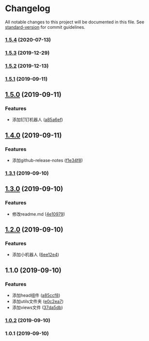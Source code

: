 # Changelog

All notable changes to this project will be documented in this file. See [standard-version](https://github.com/conventional-changelog/standard-version) for commit guidelines.

### [1.5.4](https://github.com/GaryHjy/auto-tag/compare/v1.5.3...v1.5.4) (2020-07-13)

### [1.5.3](https://github.com/GaryHjy/auto-tag/compare/v1.5.2...v1.5.3) (2019-12-29)

### [1.5.2](https://github.com/GaryHjy/auto-tag/compare/v1.5.1...v1.5.2) (2019-12-13)

### [1.5.1](https://github.com/GaryHjy/auto-tag/compare/v1.5.0...v1.5.1) (2019-09-11)

## [1.5.0](https://github.com/GaryHjy/auto-tag/compare/v1.4.0...v1.5.0) (2019-09-11)


### Features

* 添加钉钉机器人 ([a85a6ef](https://github.com/GaryHjy/auto-tag/commit/a85a6ef))

## [1.4.0](https://github.com/GaryHjy/auto-tag/compare/v1.3.1...v1.4.0) (2019-09-11)


### Features

* 添加github-release-notes ([f1e34f8](https://github.com/GaryHjy/auto-tag/commit/f1e34f8))

### [1.3.1](https://github.com/GaryHjy/auto-tag/compare/v1.3.0...v1.3.1) (2019-09-10)

## [1.3.0](https://github.com/GaryHjy/auto-tag/compare/v1.2.0...v1.3.0) (2019-09-10)


### Features

* 修改readme.md ([4e10979](https://github.com/GaryHjy/auto-tag/commit/4e10979))

## [1.2.0](https://github.com/GaryHjy/auto-tag/compare/v1.1.0...v1.2.0) (2019-09-10)


### Features

* 添加小机器人 ([6ee12e4](https://github.com/GaryHjy/auto-tag/commit/6ee12e4))

## 1.1.0 (2019-09-10)


### Features

* 添加head组件 ([a85ccf8](https://github.com/GaryHjy/auto-tag/commit/a85ccf8))
* 添加utils文件夹 ([e0c2ea7](https://github.com/GaryHjy/auto-tag/commit/e0c2ea7))
* 添加views文件 ([37da5db](https://github.com/GaryHjy/auto-tag/commit/37da5db))

### [1.0.2](https://github.com/GaryHjy/auto-tag/compare/v1.0.1...v1.0.2) (2019-09-10)

### 1.0.1 (2019-09-10)
